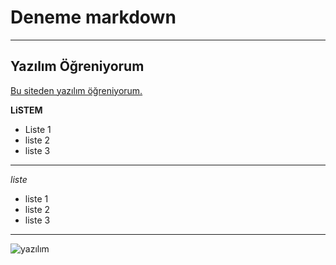  # Deneme markdown
 ---
## Yazılım Öğreniyorum
[Bu siteden yazılım öğreniyorum.](https://www.patika.dev/)

**LiSTEM**

- Liste 1
- liste 2
- liste 3

---
*liste*

* liste 1
* liste 2
* liste 3

---
![yazılım](https://images.pexels.com/photos/574071/pexels-photo-574071.jpeg?auto=compress&cs=tinysrgb&dpr=2&h=650&w=940)


